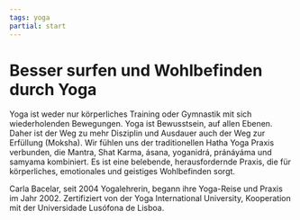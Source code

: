 ```yaml
---
tags: yoga
partial: start
---
```


# Besser surfen und Wohlbefinden durch Yoga

Yoga ist weder nur körperliches Training oder Gymnastik mit sich wiederholenden Bewegungen. Yoga ist Bewusstsein, auf allen Ebenen. Daher ist der Weg zu mehr Disziplin und Ausdauer auch der Weg zur Erfüllung (Moksha). Wir fühlen uns der traditionellen Hatha Yoga Praxis verbunden, die Mantra, Shat Karma, ásana, yoganidrá, pránáyáma und samyama kombiniert. Es ist eine belebende, herausfordernde Praxis, die für körperliches, emotionales und geistiges Wohlbefinden sorgt.

Carla Bacelar, seit 2004 Yogalehrerin, begann ihre Yoga-Reise und Praxis im Jahr 2002. Zertifiziert von der Yoga International University, Kooperation mit der Universidade Lusófona de Lisboa.
